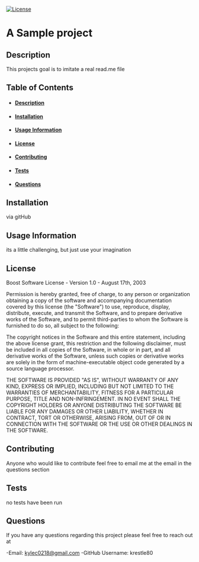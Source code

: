 [![License](https://img.shields.io/badge/License-Boost%201.0-lightblue.svg)](https://www.boost.org/LICENSE_1_0.txt) 
# A Sample project
## Description
This projects goal is to imitate a real read.me file
## Table of Contents
- #### [Description](##-description)
- #### [Installation](##-Installation)
- #### [Usage Information](##-usage-information)
- #### [License](##-license)
- #### [Contributing](##-contributing)
- #### [Tests](##-tests)
- #### [Questions](##-questions)



## Installation
via gitHub
## Usage Information
its a little challenging, but just use your imagination
## License
Boost Software License - Version 1.0 - August 17th, 2003
 
 Permission is hereby granted, free of charge, to any person or organization
 obtaining a copy of the software and accompanying documentation covered by
 this license (the "Software") to use, reproduce, display, distribute,
 execute, and transmit the Software, and to prepare derivative works of the
 Software, and to permit third-parties to whom the Software is furnished to
 do so, all subject to the following:
 
 The copyright notices in the Software and this entire statement, including
 the above license grant, this restriction and the following disclaimer,
 must be included in all copies of the Software, in whole or in part, and
 all derivative works of the Software, unless such copies or derivative
 works are solely in the form of machine-executable object code generated by
 a source language processor.
 
 THE SOFTWARE IS PROVIDED "AS IS", WITHOUT WARRANTY OF ANY KIND, EXPRESS OR
 IMPLIED, INCLUDING BUT NOT LIMITED TO THE WARRANTIES OF MERCHANTABILITY,
 FITNESS FOR A PARTICULAR PURPOSE, TITLE AND NON-INFRINGEMENT. IN NO EVENT
 SHALL THE COPYRIGHT HOLDERS OR ANYONE DISTRIBUTING THE SOFTWARE BE LIABLE
 FOR ANY DAMAGES OR OTHER LIABILITY, WHETHER IN CONTRACT, TORT OR OTHERWISE,
 ARISING FROM, OUT OF OR IN CONNECTION WITH THE SOFTWARE OR THE USE OR OTHER
 DEALINGS IN THE SOFTWARE.
## Contributing
Anyone who would like to contribute feel free to email me at the email in the questions section
## Tests 
no tests have been run
## Questions
If you have any questions regarding this project please feel free to reach out at 

-Email: kylec0218@gmail.com 
-GitHub Username: krestle80 